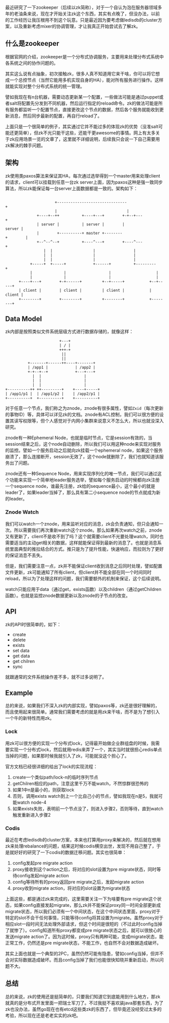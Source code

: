 最近研究了一下zookeeper（后续以zk简称），对于一个自认为泡在服务器领域多年的老油条来说，现在才开始关注zk这个东西，其实有点晚了，但没办法，以前的工作经历让我压根用不到这个玩意。只是最近因为要考虑做ledisdb的cluster方案，以及重新考虑mixer的协调管理，才让我真正开始尝试去了解zk。

## 什么是zookeeper

根据官网的介绍，zookeeper是一个分布式协调服务，主要用来处理分布式系统中各系统之间的协作问题的。

其实这么说有点抽象，初次接触zk，很多人真不知道用它来干啥，你可以将它想成一个总控节点（当然它能用多机实现自身的HA），能对所有服务进行操作。这样就能实现对整个分布式系统的统一管理。

譬如我现在有n台机器，需要动态更新某一个配置，一些做法可能是通过puppet或者salt将配置先分发到不同机器，然后运行指定的reload命令。zk的做法可能是所有服务都监听一个配置节点，直接更改这个节点的数据，然后各个服务就能收到更新消息，然后同步最新的配置，再自行reload了。

上面只是一个很简单的例子，其实通过它并不能过多的体现zk的优势（没准salt可能还更简单），但zk不光只能干这些，还能干更awesome的事情。网上有太多关于zk应用场景一览的文章了，这里就不详细说明，后续我只会说一下自己需要用zk解决的棘手问题。

## 架构

zk使用类paxos算法来保证其HA，每次通过选举得到一个master用来处理client的请求，client可以挂载到任意一台zk server上面，因为paxos这种是强一致同步算法，所以zk能保证每一台server上面数据都是一致的。架构如下：

```
                                                                     
                      +-------------------------------+                         
                      |                               |                         
              +----+--++          +----+---+        +-+--+---+                  
              | server |          | server |        | server |                  
              |        +----------+ master +--------+        |                  
              +--^--^--+          +----^---+        +----^---+                  
                 |  |                  |                 |                      
                 |  |                  |                 |                      
                 |  |                  |                 |                      
           +-----+  +-----+            +------+          +---------+            
           |              |                   |                    |            
           |              |                   |                    |            
      +----+---+        +-+------+         +--+-----+           +--+-----+      
      | client |        | client |         | client |           | client |      
      +--------+        +--------+         +--------+           +--------+      
```

## Data Model

zk内部是按照类似文件系统层级方式进行数据存储的，就像这样：

```
                        +---+             
                        | / |             
                        +++-+             
                         ||               
                         ||               
          +-------+------++----+-------+  
          | /app1 |            | /app2 |  
          +-+--+--+            +---+---+  
            |  |                   |      
            |  |                   |      
            |  |                   |      
+----------++ ++---------+    +----+-----+
| /app1/p1 |  | /app1/p2 |    | /app2/p1 |
+----------+  +----------+    +----------+

```

对于任意一个节点，我们称之为znode，znode有很多属性，譬如`Zxid`（每次更新的事物ID）等，具体可以详见zk的文档。znode有ACL控制，我们可以很方便的设置其读写权限等，但个人感觉对于内网小集群来说意义不怎么大，所以也就没深入研究。

znode有一种Ephemeral Node，也就是临时节点，它是session有效的，当session结束之后，这个node自动删除，所以我们可以用这种node来实现对服务的监控。譬如一个服务启动之后就向zk挂载一个ephemeral node，如果这个服务崩溃了，那么连接断开，session无效了，这个node就删除了，我们也就知道该服务出了问题。

znode还有一种Sequence Node，用来实现序列化的唯一节点，我们可以通过这个功能来实现一个简单地leader服务选举，譬如每个服务启动的时候都向zk注册一个sequence node，谁最先注册，zk给的sequence最小，这个最小的就是leader了，如果leader当掉了，那么具有第二小sequence node的节点就成为新的leader。

### Znode Watch

我们可以watch一个znode，用来监听对应的消息，zk会负责通知，但只会通知一次。所以需要我们再次重新watch这个znode。那么如果再次watch之前，znode又有更新了，client不是收不到了吗？这个就需要client不光要处理watch，同时也需要适当的主动get相关的数据，这样就能保证得到最新的消息了。也就是消息系统里面典型的推拉结合的方式。推只是为了提升性能，快速响应，而拉则为了更好的保证消息不丢失。

但是，我们需要注意一点，zk并不能保证client收到消息之后同时处理，譬如配置文件更新，zk可能通知了所有client，但client并不能全部在同一个时间同时reload，所以为了处理这样的问题，我们需要额外的机制来保证，这个后续说明。

watch只能应用于data（通过get，exists函数）以及children（通过getChildren函数）。也就是监控znode数据更新以及znode的子节点的改变。

## API

zk的API时很简单的，如下：

+ create
+ delete
+ exists
+ set data
+ get data
+ get chilren
+ sync

就跟通常的文件系统操作差不多，就不过多说明了。

## Example

总的来说，如果我们不深入zk的内部实现，譬如paxos等，zk还是很好理解的，而且使用起来很简单。通常我们需要考虑的就是用zk来干啥，而不是为了想引入一个牛的新特性而用zk。

### Lock

用zk可以很方便的实现一个分布式lock，记得最开始做企业群组盘的时候，我需要实现一个分布式lock，然后就用redis来弄了一个，其实当时就很担心redis单点当掉的问题，如果那时候我就引入了zk，可能就没这个担心了。

官方文档已经很详细的给出了lock的实现流程：

1. create一个类似path/lock-n的临时序列节点
2. getChilren相应的path，注意这里千万不能watch，不然惊群很恐怖的
3. 如果1中n是最小的，则获取lock
4. 否则，调用exists watch到上一个比自己小的节点，譬如我现在n是5，我就可能watch node-4
5. 如果exists失败，表明前一个节点没了，则进入步骤2，否则等待，直到watch触发重新进入步骤2

### Codis

最近在考虑ledisdb的cluster方案，本来也打算用proxy来解决的，然后就在想用zk来处理rebalance的问题，结果这时候codis横空出世，发现不用自己整了，于是就好好的研究了一下codis的数据迁移问题。其实也很简单：

1. config发起pre migrate action
2. proxy接收到这个action之后，将对应的slot设置为pre migrate状态，同时等待config发起migrate action
3. config等待所有的proxy返回pre migrate之后，发起migrate action
4. proxy收到migrate action，将对应的slot设置为migrate状态

上面这些，都是通过zk来完成的，这里需要关注一下为啥要有pre migrate这个状态，如果config直接发起migrate，那么zk并不能保证proxy同一时间全部更新成migrate状态，所以我们必须有一个中间状态，在这个中间状态里面，proxy对于特定的slot不会干任何事情，只能等待config将其设置为migrate。虽然proxy对于相应slot一段时间无法处理外部请求，但这个时间是很短的（不过此时config当掉了就惨了）。config知道所有proxy都变成pre migrate状态之后，就可以很放心的发送migrate action了。因为这时候，proxy只有两种可能，变成migrate状态，能正常工作，仍然还是pre migrate状态，不能工作，也自然不会对数据造成破坏。

其实上面也就是一个典型的2PC，虽然仍然可能有隐患，譬如config当掉，但并不会对实际数据造成破坏。而且config当掉了我们也能很快知晓并重新启动，所以问题不大。

## 总结

总的来说，zk的使用还是挺简单的，只要我们知道它到底能用到什么地方，那zk就真的是分布式开发里面一把瑞士军刀了。不过我挺不喜欢装java那套东西，为了zk也没办法，虽然go现在也有etcd这些类zk的东西了，但毕竟还没经受过太多的考验，所以现在还是老老实实的zk吧。
